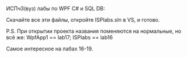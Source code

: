 ИСПч3(вуз) лабы по WPF C# и SQL DB:

Скачайте все эти файлы, откройте ISPlabs.sln в VS, и готово.

P.S. При открытии проекта названия поменяются на нормальные, но всё же:
WpfApp1 == lab17;
ISPlabs == lab16

Самое интересное на лабах 16-19.
